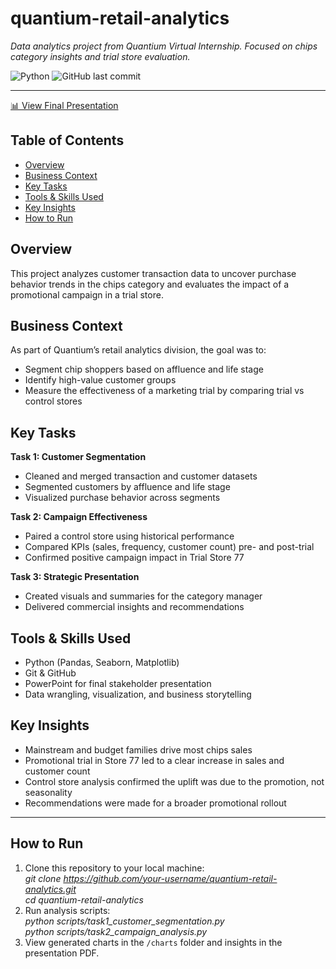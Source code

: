 # quantium-retail-analytics
*Data analytics project from Quantium Virtual Internship. Focused on chips category insights and trial store evaluation.*

![Python](https://img.shields.io/badge/Python-3.x-blue)
![GitHub last commit](https://img.shields.io/github/last-commit/afzalnaimov/quantium-retail-analytics)

---
[📊 View Final Presentation](presentation/Quantium_Presentation.pdf)
## Table of Contents
- [Overview](#overview)
- [Business Context](#business-context)
- [Key Tasks](#key-tasks)
- [Tools & Skills Used](#tools--skills-used)
- [Key Insights](#key-insights)
- [How to Run](#how-to-run)

## Overview

This project analyzes customer transaction data to uncover purchase behavior trends in the chips category and evaluates the impact of a promotional campaign in a trial store.


## Business Context  

As part of Quantium’s retail analytics division, the goal was to:  
- Segment chip shoppers based on affluence and life stage  
- Identify high-value customer groups  
- Measure the effectiveness of a marketing trial by comparing trial vs control stores  

## Key Tasks  
**Task 1: Customer Segmentation**  
- Cleaned and merged transaction and customer datasets  
- Segmented customers by affluence and life stage  
- Visualized purchase behavior across segments  

**Task 2: Campaign Effectiveness**  
- Paired a control store using historical performance  
- Compared KPIs (sales, frequency, customer count) pre- and post-trial  
- Confirmed positive campaign impact in Trial Store 77  

**Task 3: Strategic Presentation**  
- Created visuals and summaries for the category manager  
- Delivered commercial insights and recommendations  


## Tools & Skills Used  
- Python (Pandas, Seaborn, Matplotlib)
- Git & GitHub
- PowerPoint for final stakeholder presentation
- Data wrangling, visualization, and business storytelling


## Key Insights
- Mainstream and budget families drive most chips sales
- Promotional trial in Store 77 led to a clear increase in sales and customer count
- Control store analysis confirmed the uplift was due to the promotion, not seasonality
- Recommendations were made for a broader promotional rollout

---

## How to Run

1. Clone this repository to your local machine:  
   *git clone https://github.com/your-username/quantium-retail-analytics.git*  
   *cd quantium-retail-analytics*  
2. Run analysis scripts:  
   *python scripts/task1_customer_segmentation.py*  
   *python scripts/task2_campaign_analysis.py*  
3. View generated charts in the `/charts` folder and insights in the presentation PDF.
